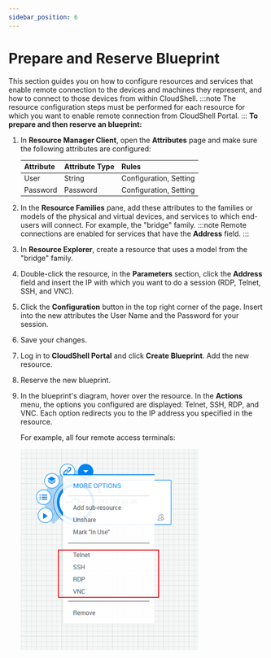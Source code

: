 ```yaml
---
sidebar_position: 6
---
```


# Prepare and Reserve Blueprint

This section guides you on how to configure resources and services that enable remote connection to the devices and machines they represent, and how to connect to those devices from within CloudShell.
:::note
The resource configuration steps must be performed for each resource for which you want to enable remote connection from CloudShell Portal.
:::
**To prepare and then reserve an blueprint:**

1. In **Resource Manager Client**, open the **Attributes** page and make sure the following attributes are configured:
    
    | **Attribute** | **Attribute Type** | **Rules** |
    |---|---|---|
    | User | String | Configuration, Setting |
    | Password | Password | Configuration, Setting |
    

1. In the **Resource Families** pane, add these attributes to the families or models of the physical and virtual devices, and services to which end-users will connect. For example, the "bridge" family.
    :::note
    Remote connections are enabled for services that have the **Address** field.
    :::
2. In **Resource Explorer**, create a resource that uses a model from the "bridge" family.
3. Double-click the resource, in the **Parameters** section, click the **Address** field and insert the IP with which you want to do a session (RDP, Telnet, SSH, and VNC).
4. Click the **Configuration** button in the top right corner of the page. Insert into the new attributes the User Name and the Password for your session.
5. Save your changes.
6. Log in to **CloudShell Portal** and click **Create Blueprint**. Add the new resource.
7. Reserve the new blueprint.
8. In the blueprint's diagram, hover over the resource. In the **Actions** menu, the options you configured are displayed: Telnet, SSH, RDP, and VNC. Each option redirects you to the IP address you specified in the resource.
    
    For example, all four remote access terminals:
    
    ![](/Images/QualiX/Remote-access-options.png)